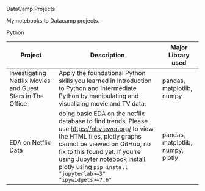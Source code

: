 DataCamp Projects

My notebooks to Datacamp projects.

Python
  	                                

| Project | Description | Major Library used |
| --- | --- | --- |
| Investigating Netflix Movies and Guest Stars in The Office | Apply the foundational Python skills you learned in Introduction to Python and Intermediate Python by manipulating and visualizing movie and TV data. | pandas, matplotlib, numpy |
| EDA on Netflix Data | doing basic EDA on the netflix database to find trends, Please use https://nbviewer.org/ to view the HTML files, plotly graphs cannot be viewed on GitHub, no fix to this found yet. If you're using Jupyter notebook install plotly using  `pip install "jupyterlab>=3" "ipywidgets>=7.6"` | pandas, matplotlib, numpy, plotly |

